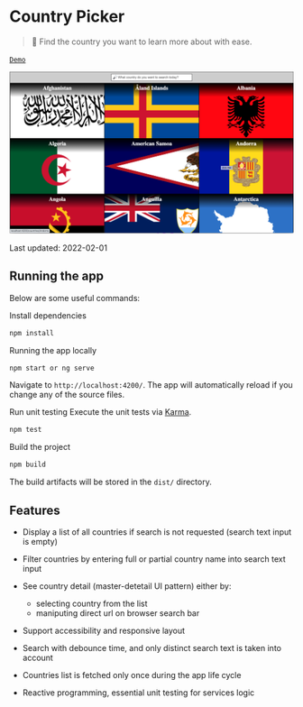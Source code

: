 # Country Picker
>  🔎 Find the country you want to learn more about with ease.

[`Demo`](https://vinhnghi223.github.io/country-picker/)

<img src="docs/screenshot.png" />

Last updated: 2022-02-01
## Running the app

Below are some useful commands:

Install dependencies
```bash
npm install
```

Running the app locally
```bash
npm start or ng serve
```
Navigate to `http://localhost:4200/`. The app will automatically reload if you change any of the source files.

Run unit testing
Execute the unit tests via [Karma](https://karma-runner.github.io).
```bash
npm test
```

Build the project
```bash
npm build
```
The build artifacts will be stored in the `dist/` directory.

## Features
* Display a list of all countries if search is not requested (search text input is empty)

* Filter countries by entering full or partial country name into search text input

* See country detail (master-detetail UI pattern) either by:
  - selecting country from the list 
  - maniputing direct url on browser search bar

* Support accessibility and responsive layout

* Search with debounce time, and only distinct search text is taken into account

* Countries list is fetched only once during the app life cycle

* Reactive programming, essential unit testing for services logic